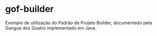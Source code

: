# gof-builder
Exemplo de utilização do Padrão de Projeto Builder, documentado pela Gangue dos Quatro implementado em Java.
